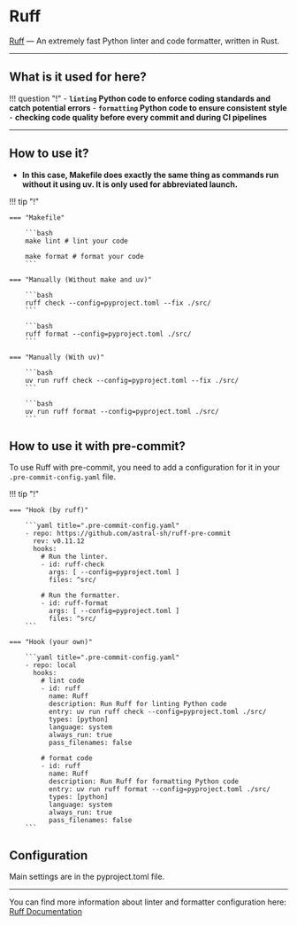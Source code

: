 # Ruff

[Ruff](https://docs.astral.sh/ruff/) — An extremely fast Python linter and code formatter, written in Rust.

---

## What is it used for here?
!!! question "!"
    - **`linting` Python code to enforce coding standards and catch potential errors**
    - **`formatting` Python code to ensure consistent style**
    - **сhecking code quality before every commit and during CI pipelines**

---

## How to use it?

- **In this case, Makefile does exactly the same thing as commands run without it using uv. It is only used for abbreviated launch.**

!!! tip "!"

    === "Makefile"

        ```bash
        make lint # lint your code

        make format # format your code
        ```

    === "Manually (Without make and uv)"

        ```bash
        ruff check --config=pyproject.toml --fix ./src/
        ```

        ```bash
        ruff format --config=pyproject.toml ./src/
        ```

    === "Manually (With uv)"

        ```bash
        uv run ruff check --config=pyproject.toml --fix ./src/
        ```

        ```bash
        uv run ruff format --config=pyproject.toml ./src/
        ```

## How to use it with pre-commit?

To use Ruff with pre-commit, you need to add a configuration for it in your `.pre-commit-config.yaml` file.

!!! tip "!"

    === "Hook (by ruff)"

        ```yaml title=".pre-commit-config.yaml"
        - repo: https://github.com/astral-sh/ruff-pre-commit
          rev: v0.11.12
          hooks:
            # Run the linter.
            - id: ruff-check
              args: [ --config=pyproject.toml ]
              files: ^src/

            # Run the formatter.
            - id: ruff-format
              args: [ --config=pyproject.toml ]
              files: ^src/
        ```

    === "Hook (your own)"

        ```yaml title=".pre-commit-config.yaml"
        - repo: local
          hooks:
            # lint code
            - id: ruff
              name: Ruff
              description: Run Ruff for linting Python code
              entry: uv run ruff check --config=pyproject.toml ./src/
              types: [python]
              language: system
              always_run: true
              pass_filenames: false

            # format code
            - id: ruff
              name: Ruff
              description: Run Ruff for formatting Python code
              entry: uv run ruff format --config=pyproject.toml ./src/
              types: [python]
              language: system
              always_run: true
              pass_filenames: false
        ```

## Configuration
Main settings are in the pyproject.toml file.

---

You can find more information about linter and formatter configuration here: [Ruff Documentation](https://docs.astral.sh/ruff/)